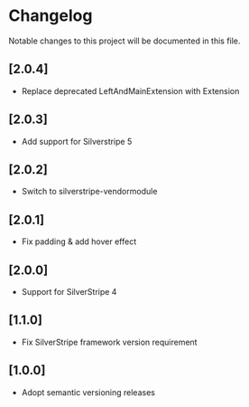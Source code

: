 # Changelog

Notable changes to this project will be documented in this file.

## [2.0.4]

- Replace deprecated LeftAndMainExtension with Extension


## [2.0.3]

- Add support for Silverstripe 5


## [2.0.2]

- Switch to silverstripe-vendormodule


## [2.0.1]

- Fix padding & add hover effect


## [2.0.0]

- Support for SilverStripe 4


## [1.1.0]

- Fix SilverStripe framework version requirement


## [1.0.0]

- Adopt semantic versioning releases
